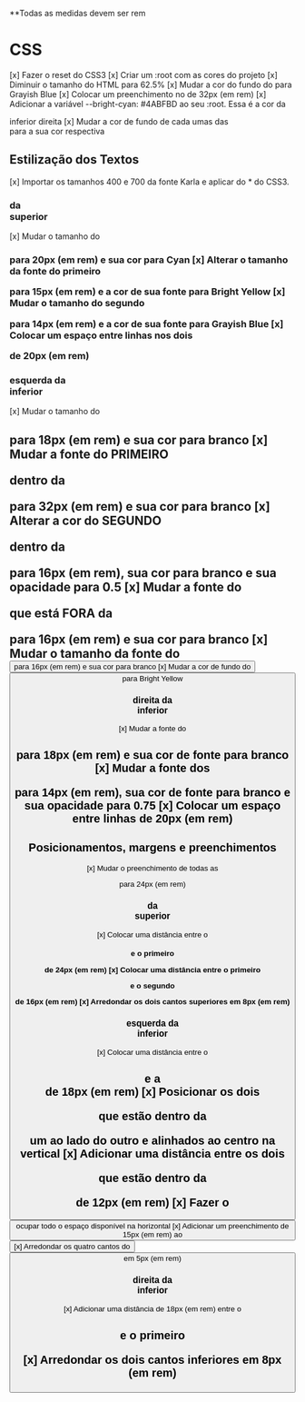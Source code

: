 **Todas as medidas devem ser rem
# CSS
[x] Fazer o reset do CSS3
[x] Criar um :root com as cores do projeto
[x] Diminuir o tamanho do HTML para 62.5%
[x] Mudar a cor do fundo do <body> para Grayish Blue
[x] Colocar um preenchimento no <body> de 32px (em rem)
[x] Adicionar a variável --bright-cyan: #4ABFBD ao seu :root. Essa é a cor da <section> inferior direita
[x] Mudar a cor de fundo de cada umas das <section> para a sua cor respectiva


## Estilização dos Textos
[x] Importar os tamanhos 400 e 700 da fonte Karla e aplicar do * do CSS3.

### <section> da <div> superior
[x] Mudar o tamanho do <h1> para 20px (em rem) e sua cor para Cyan
[x] Alterar o tamanho da fonte do primeiro <p> para 15px (em rem) e a cor de sua fonte para Bright Yellow
[x] Mudar o tamanho do segundo <p> para 14px (em rem) e a cor de sua fonte para Grayish Blue
[x] Colocar um espaço entre linhas nos dois <p> de 20px (em rem)

### <section> esquerda da <div> inferior 
[x] Mudar o tamanho do <h2> para 18px (em rem) e sua cor para branco
[x] Mudar a fonte do PRIMEIRO <p> dentro da <div> para 32px (em rem) e sua cor para branco
[x] Alterar a cor do SEGUNDO <p> dentro da <div> para 16px (em rem), sua cor para branco e sua opacidade para 0.5
[x] Mudar a fonte do <p> que está FORA da <div> para 16px (em rem) e sua cor para branco
[x] Mudar o tamanho da fonte do <button> para 16px (em rem) e sua cor para branco
[x] Mudar a cor de fundo do <button> para Bright Yellow

### <section> direita da <div> inferior 
[x] Mudar a fonte do <h2> para 18px (em rem) e sua cor de fonte para branco
[x] Mudar a fonte dos <p> para 14px (em rem), sua cor de fonte para branco e sua opacidade para 0.75
[x] Colocar um espaço entre linhas de 20px (em rem)


## Posicionamentos, margens e preenchimentos
[x] Mudar o preenchimento de todas as <section> para 24px (em rem)

### <section> da <div> superior
[x] Colocar uma distância entre o <h1> e o primeiro <p> de 24px (em rem)
[x] Colocar uma distância entre o primeiro <p> e o segundo <p> de 16px (em rem)
[x] Arredondar os dois cantos superiores em 8px (em rem)

### <section> esquerda da <div> inferior
[x] Colocar uma distância entre o <h2> e a <div> de 18px (em rem)
[x] Posicionar os dois <p> que estão dentro da <div> um ao lado do outro e alinhados ao centro na vertical
[x] Adicionar uma distância entre os dois <p> que estão dentro da <div> de 12px (em rem)
[x] Fazer o <button> ocupar todo o espaço disponível na horizontal
[x] Adicionar um preenchimento de 15px (em rem) ao <button>
[x] Arredondar os quatro cantos do <button> em 5px (em rem)

### <section> direita da <div> inferior
[x] Adicionar uma distância de 18px (em rem) entre o <h2> e o primeiro <p>
[x] Arredondar os dois cantos inferiores em 8px (em rem)